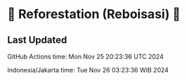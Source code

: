 
# 🌳 Reforestation (Reboisasi) 🌲

## Last Updated

GitHub Actions time: Mon Nov 25 20:23:36 UTC 2024

Indonesia/Jakarta time: Tue Nov 26 03:23:36 WIB 2024
